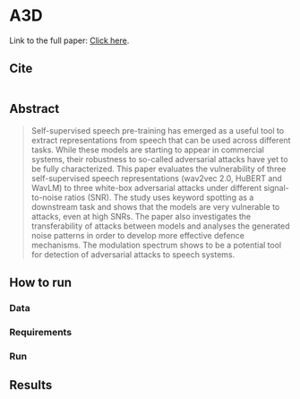 # A3D

Link to the full paper: [Click here]().

## Cite

```latex
```

## Abstract

> Self-supervised speech pre-training has emerged as a useful tool to extract representations from speech that can be used across different tasks. While these models are starting to appear in commercial systems, their robustness to so-called adversarial attacks have yet to be fully characterized. This paper evaluates the vulnerability of three self-supervised speech representations (wav2vec 2.0, HuBERT and WavLM) to three white-box adversarial attacks under different signal-to-noise ratios (SNR). The study uses keyword spotting as a downstream task and shows that the models are very vulnerable to attacks, even at high SNRs. The paper also investigates the transferability of attacks between models and analyses the generated noise patterns in order to develop more effective defence mechanisms. The modulation spectrum shows to be a potential tool for detection of adversarial attacks to speech systems.

## How to run

### Data



### Requirements


### Run



## Results





